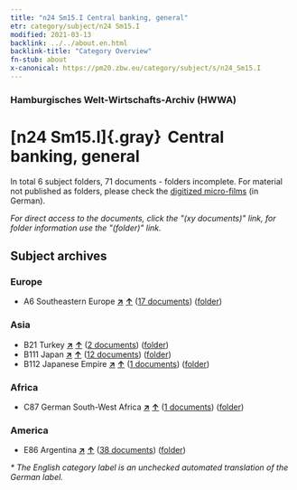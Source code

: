 ```yaml
---
title: "n24 Sm15.I Central banking, general"
etr: category/subject/n24 Sm15.I
modified: 2021-03-13
backlink: ../../about.en.html
backlink-title: "Category Overview"
fn-stub: about
x-canonical: https://pm20.zbw.eu/category/subject/s/n24_Sm15.I
---
```


### Hamburgisches Welt-Wirtschafts-Archiv (HWWA)
# [n24 Sm15.I]{.gray}&#8201; Central banking, general&#160; 





In total 6 subject folders, 71 documents - folders incomplete.
For material not published as folders, please check the [digitized micro-films](/film/h1_sh.de.html) (in German).

_For direct access to the documents, click the "(xy documents)" link, for folder information use the "(folder)" link._

## Subject archives



### Europe

- A6 Southeastern Europe [**&nearr;**](../../../geo/i/140900/about.en.html "Southeastern Europe (all folders)") [**&uarr;**](../../../geo/about.en.html#A6 "Country category system") (<a href="https://pm20.zbw.eu/dfgview/sh/140900,145377" title="about: Southeastern Europe : Central banking, general" target="_blank">17 documents</a>) ([folder](../../../../folder/sh/1409xx/140900/1453xx/145377/about.en.html))

### Asia

- B21 Turkey [**&nearr;**](../../../geo/i/141111/about.en.html "Turkey (all folders)") [**&uarr;**](../../../geo/about.en.html#B21 "Country category system") (<a href="https://pm20.zbw.eu/dfgview/sh/141111,145377" title="about: Turkey : Central banking, general" target="_blank">2 documents</a>) ([folder](../../../../folder/sh/1411xx/141111/1453xx/145377/about.en.html))
- B111 Japan [**&nearr;**](../../../geo/i/141272/about.en.html "Japan (all folders)") [**&uarr;**](../../../geo/about.en.html#B111 "Country category system") (<a href="https://pm20.zbw.eu/dfgview/sh/141272,145377" title="about: Japan : Central banking, general" target="_blank">12 documents</a>) ([folder](../../../../folder/sh/1412xx/141272/1453xx/145377/about.en.html))
- B112 Japanese Empire [**&nearr;**](../../../geo/i/141273/about.en.html "Japanese Empire (all folders)") [**&uarr;**](../../../geo/about.en.html#B112 "Country category system") (<a href="https://pm20.zbw.eu/dfgview/sh/141273,145377" title="about: Japanese Empire : Central banking, general" target="_blank">1 documents</a>) ([folder](../../../../folder/sh/1412xx/141273/1453xx/145377/about.en.html))

### Africa

- C87 German South-West Africa [**&nearr;**](../../../geo/i/141450/about.en.html "German South-West Africa (all folders)") [**&uarr;**](../../../geo/about.en.html#C87 "Country category system") (<a href="https://pm20.zbw.eu/dfgview/sh/141450,145377" title="about: German South-West Africa : Central banking, general" target="_blank">1 documents</a>) ([folder](../../../../folder/sh/1414xx/141450/1453xx/145377/about.en.html))

### America

- E86 Argentina [**&nearr;**](../../../geo/i/141692/about.en.html "Argentina (all folders)") [**&uarr;**](../../../geo/about.en.html#E86 "Country category system") (<a href="https://pm20.zbw.eu/dfgview/sh/141692,145377" title="about: Argentina : Central banking, general" target="_blank">38 documents</a>) ([folder](../../../../folder/sh/1416xx/141692/1453xx/145377/about.en.html))


_* The English category label is an unchecked automated translation of the German label._

